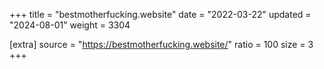 +++
title = "bestmotherfucking.website"
date = "2022-03-22"
updated = "2024-08-01"
weight = 3304

[extra]
source = "https://bestmotherfucking.website/"
ratio = 100
size = 3
+++
